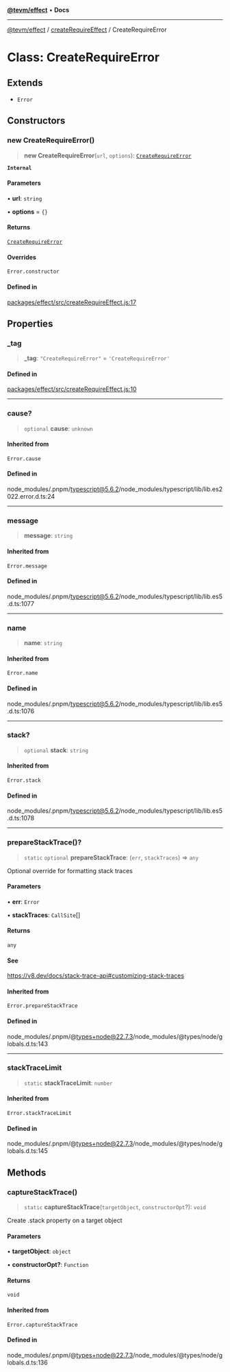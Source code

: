 [**@tevm/effect**](../../README.md) • **Docs**

***

[@tevm/effect](../../modules.md) / [createRequireEffect](../README.md) / CreateRequireError

# Class: CreateRequireError

## Extends

- `Error`

## Constructors

### new CreateRequireError()

> **new CreateRequireError**(`url`, `options`): [`CreateRequireError`](CreateRequireError.md)

**`Internal`**

#### Parameters

• **url**: `string`

• **options** = `{}`

#### Returns

[`CreateRequireError`](CreateRequireError.md)

#### Overrides

`Error.constructor`

#### Defined in

[packages/effect/src/createRequireEffect.js:17](https://github.com/evmts/tevm-monorepo/blob/main/packages/effect/src/createRequireEffect.js#L17)

## Properties

### \_tag

> **\_tag**: `"CreateRequireError"` = `'CreateRequireError'`

#### Defined in

[packages/effect/src/createRequireEffect.js:10](https://github.com/evmts/tevm-monorepo/blob/main/packages/effect/src/createRequireEffect.js#L10)

***

### cause?

> `optional` **cause**: `unknown`

#### Inherited from

`Error.cause`

#### Defined in

node\_modules/.pnpm/typescript@5.6.2/node\_modules/typescript/lib/lib.es2022.error.d.ts:24

***

### message

> **message**: `string`

#### Inherited from

`Error.message`

#### Defined in

node\_modules/.pnpm/typescript@5.6.2/node\_modules/typescript/lib/lib.es5.d.ts:1077

***

### name

> **name**: `string`

#### Inherited from

`Error.name`

#### Defined in

node\_modules/.pnpm/typescript@5.6.2/node\_modules/typescript/lib/lib.es5.d.ts:1076

***

### stack?

> `optional` **stack**: `string`

#### Inherited from

`Error.stack`

#### Defined in

node\_modules/.pnpm/typescript@5.6.2/node\_modules/typescript/lib/lib.es5.d.ts:1078

***

### prepareStackTrace()?

> `static` `optional` **prepareStackTrace**: (`err`, `stackTraces`) => `any`

Optional override for formatting stack traces

#### Parameters

• **err**: `Error`

• **stackTraces**: `CallSite`[]

#### Returns

`any`

#### See

https://v8.dev/docs/stack-trace-api#customizing-stack-traces

#### Inherited from

`Error.prepareStackTrace`

#### Defined in

node\_modules/.pnpm/@types+node@22.7.3/node\_modules/@types/node/globals.d.ts:143

***

### stackTraceLimit

> `static` **stackTraceLimit**: `number`

#### Inherited from

`Error.stackTraceLimit`

#### Defined in

node\_modules/.pnpm/@types+node@22.7.3/node\_modules/@types/node/globals.d.ts:145

## Methods

### captureStackTrace()

> `static` **captureStackTrace**(`targetObject`, `constructorOpt`?): `void`

Create .stack property on a target object

#### Parameters

• **targetObject**: `object`

• **constructorOpt?**: `Function`

#### Returns

`void`

#### Inherited from

`Error.captureStackTrace`

#### Defined in

node\_modules/.pnpm/@types+node@22.7.3/node\_modules/@types/node/globals.d.ts:136
